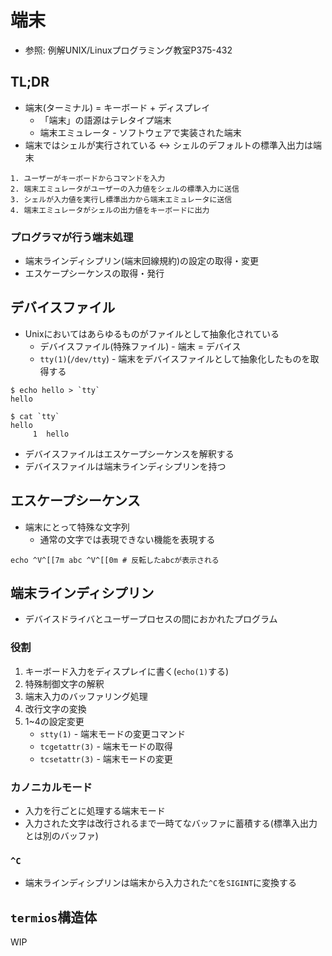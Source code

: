 # 端末
- 参照: 例解UNIX/Linuxプログラミング教室P375-432

## TL;DR
- 端末(ターミナル) = キーボード + ディスプレイ
  - 「端末」の語源はテレタイプ端末
  - 端末エミュレータ - ソフトウェアで実装された端末
- 端末ではシェルが実行されている <-> シェルのデフォルトの標準入出力は端末
```
1. ユーザーがキーボードからコマンドを入力
2. 端末エミュレータがユーザーの入力値をシェルの標準入力に送信
3. シェルが入力値を実行し標準出力から端末エミュレータに送信
4. 端末エミュレータがシェルの出力値をキーボードに出力
```

### プログラマが行う端末処理
- 端末ラインディシプリン(端末回線規約)の設定の取得・変更
- エスケープシーケンスの取得・発行

## デバイスファイル
- Unixにおいてはあらゆるものがファイルとして抽象化されている
  - デバイスファイル(特殊ファイル) - 端末 = デバイス
  - `tty(1)`(`/dev/tty`) - 端末をデバイスファイルとして抽象化したものを取得する
```
$ echo hello > `tty`
hello

$ cat `tty`
hello
     1	hello
```
- デバイスファイルはエスケープシーケンスを解釈する
- デバイスファイルは端末ラインディシプリンを持つ

## エスケープシーケンス
- 端末にとって特殊な文字列
  - 通常の文字では表現できない機能を表現する
```
echo ^V^[[7m abc ^V^[[0m # 反転したabcが表示される
```

## 端末ラインディシプリン
- デバイスドライバとユーザープロセスの間におかれたプログラム

### 役割
1. キーボード入力をディスプレイに書く(`echo(1)`する)
2. 特殊制御文字の解釈
3. 端末入力のバッファリング処理
4. 改行文字の変換
5. 1~4の設定変更
    - `stty(1)` - 端末モードの変更コマンド
    - `tcgetattr(3)` - 端末モードの取得
    - `tcsetattr(3)` - 端末モードの変更

### カノニカルモード
- 入力を行ごとに処理する端末モード
- 入力された文字は改行されるまで一時てなバッファに蓄積する(標準入出力とは別のバッファ)

### `^C`
- 端末ラインディシプリンは端末から入力された`^C`を`SIGINT`に変換する

## `termios`構造体
WIP
